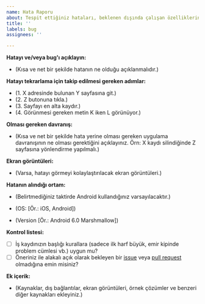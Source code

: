 ```yaml
---
name: Hata Raporu
about: Tespit ettiğiniz hataları, beklenen dışında çalışan özelliklerin bildirimi.
title: ''
labels: bug
assignees: ''

---
```


**Hatayı ve/veya bug'ı açıklayın:**

- (Kısa ve net bir şekilde hatanın ne olduğu açıklanmalıdır.)

**Hatayı tekrarlama için takip edilmesi gereken adımlar:**

- (1. X adresinde bulunan Y sayfasına git.)
- (2. Z butonuna tıkla.)
- (3. Sayfayı en alta kaydır.)
- (4. Görünmesi gereken metin K iken L görünüyor.)

**Olması gereken davranış:**

- (Kısa ve net bir şekilde hata yerine olması gereken uygulama davranışının ne olması gerektiğini açıklayınız. Örn: X kaydı silindiğinde Z sayfasına yönlendirme yapılmalı.)

**Ekran görüntüleri:**

- (Varsa, hatayı görmeyi kolaylaştırılacak ekran görüntüleri.)

**Hatanın alındığı ortam:**

- (Belirtmediğiniz taktirde Android kullandığınız varsayılacaktır.)

- (OS: [Ör.: iOS, Android])
- (Version [Ör.: Android 6.0 Marshmallow])

**Kontrol listesi:**

- [ ] İş kaydınızın başlığı kurallara (sadece ilk harf büyük, emir kipinde problem cümlesi vb.) uygun mu?
- [ ] Öneriniz ile alakalı açık olarak bekleyen bir [issue](https://github.com/ennara/plan/issues) veya [pull request](https://github.com/ennara/plan/pulls) olmadığına emin misiniz?

**Ek içerik:**

- (Kaynaklar, dış bağlantılar, ekran görüntüleri, örnek çözümler ve benzeri diğer kaynakları ekleyiniz.)
